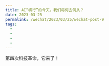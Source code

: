```yaml
---
title: AI“横行”的今天，我们将何去何从？
date: 2023-03-25
permalink: /wechat/2023/03/25/wechat-post-9
tags:
  - 
  - 
  - 
  - 
---
```


第四次科技革命，它来了！